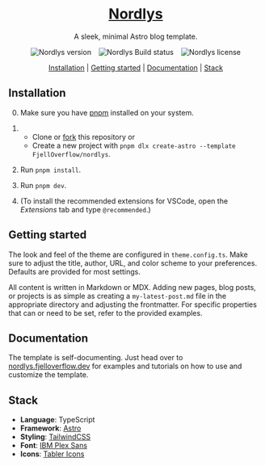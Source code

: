 <h1 align="center">
  <a href="https://nordlys.fjelloverflow.dev">Nordlys</a>
</h1>

<p align="center">
  A sleek, minimal Astro blog template.
</p>

<p align="center">
  <picture>
    <source media="(prefers-color-scheme: light)" srcset="https://img.shields.io/github/package-json/v/FjellOverflow/Nordlys?style=flat-square&label=Version&labelColor=000000&color=success">
    <source media="(prefers-color-scheme: dark)" srcset="https://img.shields.io/github/package-json/v/FjellOverflow/Nordlys?style=flat-square&label=Version&labelColor=ffffff&color=success">
    <img alt="Nordlys version">
  </picture>
  &ensp;
  <picture>
    <source media="(prefers-color-scheme: light)" srcset="https://img.shields.io/github/actions/workflow/status/FjellOverflow/Nordlys/cd.yaml?style=flat-square&label=Build&labelColor=000000">
    <source media="(prefers-color-scheme: dark)" srcset="https://img.shields.io/github/actions/workflow/status/FjellOverflow/Nordlys/cd.yaml?style=flat-square&label=Build&labelColor=ffffff">
    <img alt="Nordlys Build status">
  </picture>
  &ensp;
  <picture>
    <source media="(prefers-color-scheme: light)" srcset="https://img.shields.io/github/license/FjellOverflow/Nordlys?style=flat-square&label=License&labelColor=000000&color=success">
    <source media="(prefers-color-scheme: dark)" srcset="https://img.shields.io/github/license/FjellOverflow/Nordlys?style=flat-square&label=License&labelColor=ffffff&color=success">
    <img alt="Nordlys license">
  </picture>
</p>

<p align="center">
  <a href="#installation">Installation</a> |
  <a href="#getting-started">Getting started</a> |
  <a href="#documentation">Documentation</a> |
  <a href="#stack">Stack</a>
</p>

## Installation

0. Make sure you have [pnpm](https://pnpm.io/installation) installed on your system.

1. - Clone or [fork](https://github.com/new?template_name=nordlys&template_owner=FjellOverflow) this repository or
   - Create a new project with `pnpm dlx create-astro --template FjellOverflow/nordlys`.

2. Run `pnpm install`.

3. Run `pnpm dev`.

4. (To install the recommended extensions for VSCode, open the _Extensions_ tab and type `@recommended`.)

## Getting started

The look and feel of the theme are configured in `theme.config.ts`. Make sure to adjust the title, author, URL, and color scheme to your preferences. Defaults are provided for most settings.

All content is written in Markdown or MDX. Adding new pages, blog posts, or projects is as simple as creating a `my-latest-post.md` file in the appropriate directory and adjusting the frontmatter. For specific properties that can or need to be set, refer to the provided examples.

## Documentation

The template is self-documenting. Just head over to [nordlys.fjelloverflow.dev](https://nordlys.fjelloverflow.dev/posts/) for examples and tutorials on how to use and customize the template.

## Stack

- **Language**: TypeScript
- **Framework**: [Astro](https://astro.build/)
- **Styling**: [TailwindCSS](https://tailwindcss.com/)
- **Font**: [IBM Plex Sans](https://fonts.google.com/specimen/IBM+Plex+Sans)
- **Icons**: [Tabler Icons](https://tabler.io/icons)
